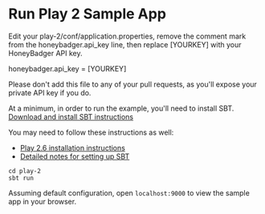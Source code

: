 # Run Play 2 Sample App

Edit your play-2/conf/application.properties, remove the comment mark from the honeybadger.api_key line,
then replace [YOURKEY] with your HoneyBadger API key.

honeybadger.api_key = [YOURKEY]

Please don't add this file to any of your pull requests, as you'll expose your private API key if you do.

At a minimum, in order to run the example, you'll need to install SBT.
[Download and install SBT instructions](https://www.scala-sbt.org/download.html)

You may need to follow these instructions as well:

* [Play 2.6 installation instructions](https://www.playframework.com/documentation/2.6.x/Installing)
* [Detailed notes for setting up SBT](https://www.scala-sbt.org/release/docs/Setup-Notes.html)


```
cd play-2
sbt run
```

Assuming default configuration, open `localhost:9000` to view the sample app in your browser.